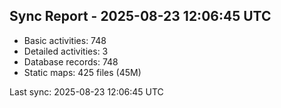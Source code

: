 ## Sync Report - 2025-08-23 12:06:45 UTC

- Basic activities: 748
- Detailed activities: 3
- Database records: 748
- Static maps: 425 files (45M)

Last sync: 2025-08-23 12:06:45 UTC
